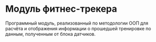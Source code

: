 # Модуль фитнес-трекера

Программный модуль, реализованный по методологии ООП для расчёта и отображения информации о прошедшей тренировке по данным, полученным от блока датчиков.

